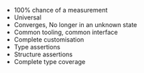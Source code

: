 - 100% chance of a measurement
- Universal
- Converges, No longer in an unknown state
- Common tooling, common interface
- Complete customisation
- Type assertions
- Structure assertions
- Complete type coverage

